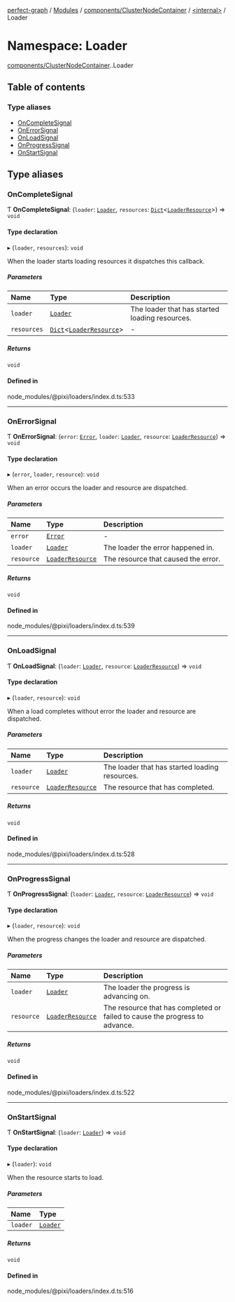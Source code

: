 [perfect-graph](../README.md) / [Modules](../modules.md) / [components/ClusterNodeContainer](components_ClusterNodeContainer.md) / [<internal\>](components_ClusterNodeContainer._internal_.md) / Loader

# Namespace: Loader

[components/ClusterNodeContainer](components_ClusterNodeContainer.md).[<internal>](components_ClusterNodeContainer._internal_.md).Loader

## Table of contents

### Type aliases

- [OnCompleteSignal](components_ClusterNodeContainer._internal_.Loader.md#oncompletesignal)
- [OnErrorSignal](components_ClusterNodeContainer._internal_.Loader.md#onerrorsignal)
- [OnLoadSignal](components_ClusterNodeContainer._internal_.Loader.md#onloadsignal)
- [OnProgressSignal](components_ClusterNodeContainer._internal_.Loader.md#onprogresssignal)
- [OnStartSignal](components_ClusterNodeContainer._internal_.Loader.md#onstartsignal)

## Type aliases

### OnCompleteSignal

Ƭ **OnCompleteSignal**: (`loader`: [`Loader`](../classes/components_ClusterNodeContainer._internal_.Loader-1.md), `resources`: [`Dict`](components_ClusterNodeContainer._internal_.md#dict)<[`LoaderResource`](../classes/components_ClusterNodeContainer._internal_.LoaderResource-1.md)\>) => `void`

#### Type declaration

▸ (`loader`, `resources`): `void`

When the loader starts loading resources it dispatches this callback.

##### Parameters

| Name | Type | Description |
| :------ | :------ | :------ |
| `loader` | [`Loader`](../classes/components_ClusterNodeContainer._internal_.Loader-1.md) | The loader that has started loading resources. |
| `resources` | [`Dict`](components_ClusterNodeContainer._internal_.md#dict)<[`LoaderResource`](../classes/components_ClusterNodeContainer._internal_.LoaderResource-1.md)\> | - |

##### Returns

`void`

#### Defined in

node_modules/@pixi/loaders/index.d.ts:533

___

### OnErrorSignal

Ƭ **OnErrorSignal**: (`error`: [`Error`](components_ClusterNodeContainer._internal_.md#error), `loader`: [`Loader`](../classes/components_ClusterNodeContainer._internal_.Loader-1.md), `resource`: [`LoaderResource`](../classes/components_ClusterNodeContainer._internal_.LoaderResource-1.md)) => `void`

#### Type declaration

▸ (`error`, `loader`, `resource`): `void`

When an error occurs the loader and resource are dispatched.

##### Parameters

| Name | Type | Description |
| :------ | :------ | :------ |
| `error` | [`Error`](components_ClusterNodeContainer._internal_.md#error) | - |
| `loader` | [`Loader`](../classes/components_ClusterNodeContainer._internal_.Loader-1.md) | The loader the error happened in. |
| `resource` | [`LoaderResource`](../classes/components_ClusterNodeContainer._internal_.LoaderResource-1.md) | The resource that caused the error. |

##### Returns

`void`

#### Defined in

node_modules/@pixi/loaders/index.d.ts:539

___

### OnLoadSignal

Ƭ **OnLoadSignal**: (`loader`: [`Loader`](../classes/components_ClusterNodeContainer._internal_.Loader-1.md), `resource`: [`LoaderResource`](../classes/components_ClusterNodeContainer._internal_.LoaderResource-1.md)) => `void`

#### Type declaration

▸ (`loader`, `resource`): `void`

When a load completes without error the loader and resource are dispatched.

##### Parameters

| Name | Type | Description |
| :------ | :------ | :------ |
| `loader` | [`Loader`](../classes/components_ClusterNodeContainer._internal_.Loader-1.md) | The loader that has started loading resources. |
| `resource` | [`LoaderResource`](../classes/components_ClusterNodeContainer._internal_.LoaderResource-1.md) | The resource that has completed. |

##### Returns

`void`

#### Defined in

node_modules/@pixi/loaders/index.d.ts:528

___

### OnProgressSignal

Ƭ **OnProgressSignal**: (`loader`: [`Loader`](../classes/components_ClusterNodeContainer._internal_.Loader-1.md), `resource`: [`LoaderResource`](../classes/components_ClusterNodeContainer._internal_.LoaderResource-1.md)) => `void`

#### Type declaration

▸ (`loader`, `resource`): `void`

When the progress changes the loader and resource are dispatched.

##### Parameters

| Name | Type | Description |
| :------ | :------ | :------ |
| `loader` | [`Loader`](../classes/components_ClusterNodeContainer._internal_.Loader-1.md) | The loader the progress is advancing on. |
| `resource` | [`LoaderResource`](../classes/components_ClusterNodeContainer._internal_.LoaderResource-1.md) | The resource that has completed or failed to cause the progress to advance. |

##### Returns

`void`

#### Defined in

node_modules/@pixi/loaders/index.d.ts:522

___

### OnStartSignal

Ƭ **OnStartSignal**: (`loader`: [`Loader`](../classes/components_ClusterNodeContainer._internal_.Loader-1.md)) => `void`

#### Type declaration

▸ (`loader`): `void`

When the resource starts to load.

##### Parameters

| Name | Type |
| :------ | :------ |
| `loader` | [`Loader`](../classes/components_ClusterNodeContainer._internal_.Loader-1.md) |

##### Returns

`void`

#### Defined in

node_modules/@pixi/loaders/index.d.ts:516
